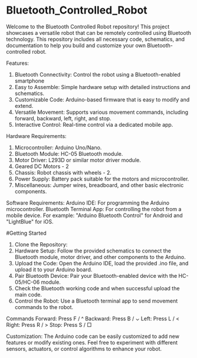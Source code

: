 # Bluetooth_Controlled_Robot 

Welcome to the Bluetooth Controlled Robot repository! This project showcases a versatile robot that can be remotely controlled using Bluetooth technology. This repository includes all necessary code, schematics, and documentation to help you build and customize your own Bluetooth-controlled robot. 

Features: 
  1. Bluetooth Connectivity: Control the robot using a Bluetooth-enabled smartphone 
  2. Easy to Assemble: Simple hardware setup with detailed instructions and schematics.
  3. Customizable Code: Arduino-based firmware that is easy to modify and extend.
  4. Versatile Movement: Supports various movement commands, including forward, backward, left, right, and stop.
  5. Interactive Control: Real-time control via a dedicated mobile app.

Hardware Requirements: 
  1. Microcontroller: Arduino Uno/Nano.
  2. Bluetooth Module: HC-05 Bluetooth module.
  3. Motor Driver: L293D or similar motor driver module.
  4. Geared DC Motors - 2
  5. Chassis: Robot chassis  with wheels - 2.
  6. Power Supply: Battery pack suitable for the motors and microcontroller.
  7. Miscellaneous: Jumper wires, breadboard, and other basic electronic components.

Software Requirements:
Arduino IDE: For programming the Arduino microcontroller.
Bluetooth Terminal App: For controlling the robot from a mobile device. For example: "Arduino Bluetooth Control" for Android and "LightBlue" for iOS.


#Getting Started
  1. Clone the Repository:
  2. Hardware Setup: Follow the provided schematics to connect the Bluetooth module, motor driver, and other components to the Arduino.
  3. Upload the Code: Open the Arduino IDE, load the provided .ino file, and upload it to your Arduino board.
  4. Pair Bluetooth Device: Pair your Bluetooth-enabled device with the HC-05/HC-06 module.
  5. Check the Bluetooth working code and when successful upload the main code.
  6. Control the Robot: Use a Bluetooth terminal app to send movement commands to the robot.

Commands
Forward: Press F / ^
Backward: Press B / ⌄
Left: Press L / <
Right: Press R / >
Stop: Press S / □

Customization:
The Arduino code can be easily customized to add new features or modify existing ones. Feel free to experiment with different sensors, actuators, or control algorithms to enhance your robot.
